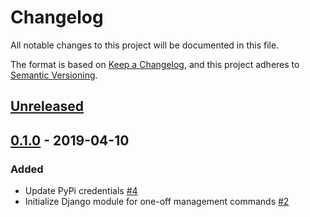 # Changelog
All notable changes to this project will be documented in this file.

The format is based on [Keep a Changelog](https://keepachangelog.com/en/1.0.0/),
and this project adheres to [Semantic Versioning](https://semver.org/spec/v2.0.0.html).

## [Unreleased]

## [0.1.0] - 2019-04-10
### Added
- Update PyPi credentials [\#4](https://github.com/azavea/django-ecsmanage/pull/4)
- Initialize Django module for one-off management commands [\#2](https://github.com/azavea/django-ecsmanage/pull/2)

[Unreleased]: https://github.com/azavea/django-ecsmanage/compare/0.1.0...HEAD
[0.1.0]: https://github.com/azavea/django-ecsmanage/releases/tag/0.1.0

